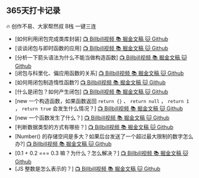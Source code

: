 ## 365天打卡记录

🔥 创作不易、大家帮然叔 B栈 一键三连

- [如何利用闭包完成类库封装] [ 📺 Billbill视频 ](https://www.bilibili.com/video/BV1gr4y1U7pY?p=12) [ 📚 掘金文稿 ](https://juejin.cn/post/7052238635671748616) [ 🐱 Github ](https://github.com/su37josephxia/frontend-interview/issues/56)
- [谈谈闭包与即时函数的应用] [ 📺 Billbill视频 ](https://www.bilibili.com/video/BV1gr4y1U7pY?p=11) [ 📚 掘金文稿 ](https://juejin.cn/post/7051968010512236574) [ 🐱 Github ](https://github.com/su37josephxia/frontend-interview/issues/55)
- [分析一下箭头语法为什么不能当做构造函数] [ 📺 Billbill视频 ](https://www.bilibili.com/video/BV1gr4y1U7pY?p=7) [ 📚 掘金文稿 ](https://juejin.cn/post/7050476297318825992) [ 🐱 Github ](https://github.com/su37josephxia/frontend-interview/issues/25)
- [闭包与科里化、偏应用函数的关系] [ 📺 Billbill视频 ](https://www.bilibili.com/video/BV1gr4y1U7pY?p=10) [ 📚 掘金文稿 ](https://juejin.cn/post/7051547767855906852) [ 🐱 Github ](https://github.com/su37josephxia/frontend-interview/issues/54)
- [如何用闭包制造惰性函数?] [ 📺 Billbill视频 ](https://www.bilibili.com/video/BV1gr4y1U7pY?p=9) [ 📚 掘金文稿 ](https://juejin.cn/post/7051233635608821797/) [ 🐱 Github ](https://github.com/su37josephxia/frontend-interview/issues/23)
- [什么是闭包？如何产生闭包] [ 📺 Billbill视频 ](https://www.bilibili.com/video/BV1gr4y1U7pY?p=8) [ 📚 掘金文稿 ](https://juejin.cn/post/7050861660000976904) [ 🐱 Github ](https://github.com/su37josephxia/frontend-interview/issues/20)
- [new 一个构造函数，如果函数返回 `return {}` 、 `return null` ， `return 1` ， `return true` 会发生什么情况？] [ 📺 Billbill视频 ](https://www.bilibili.com/video/BV1gr4y1U7pY?p=6) [ 📚 掘金文稿 ](https://juejin.cn/post/7050087767962976287) [ 🐱 Github ](https://github.com/su37josephxia/frontend-interview/issues/7)
- [new 一个函数发生了什么？] [ 📺 Billbill视频 ](https://www.bilibili.com/video/BV1gr4y1U7pY?p=5) [ 📚 掘金文稿 ](https://juejin.cn/post/7049731312801808420) [ 🐱 Github ](https://github.com/su37josephxia/frontend-interview/issues/6)
- [判断数据类型的方式有哪些？] [ 📺 Billbill视频 ](https://www.bilibili.com/video/BV1gr4y1U7pY?p=4) [ 📚 掘金文稿 ](https://juejin.cn/post/7049383966700208165) [ 🐱 Github ](https://github.com/su37josephxia/frontend-interview/issues/5)
- [Number() 的存储空间是多大？如果后台发送了一个超过最大限制的数字怎么办?] [ 📺 Billbill视频 ](https://www.bilibili.com/video/BV1gr4y1U7pY?p=3) [ 📚 掘金文稿 ](https://juejin.cn/post/7048998409067298830) [ 🐱 Github ](https://github.com/su37josephxia/frontend-interview/issues/4)
- [0.1 + 0.2 === 0.3 嘛？为什么？怎么解决？] [ 📺 Billbill视频 ](https://www.bilibili.com/video/BV1gr4y1U7pY?p=2) [ 📚 掘金文稿 ](https://juejin.cn/post/7048554678858022925) [ 🐱 Github ](https://github.com/su37josephxia/frontend-interview/issues/2)
- [JS 整数是怎么表示的？] [ 📺 Billbill视频 ](https://www.bilibili.com/video/BV1gr4y1U7pY?p=1) [ 📚 掘金文稿 ](https://juejin.cn/post/7048191028280426526) [ 🐱 Github ](https://github.com/su37josephxia/frontend-interview/issues/3)

